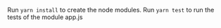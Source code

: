 Run `yarn install` to create the node modules.
Run `yarn test` to run the tests of the module app.js
